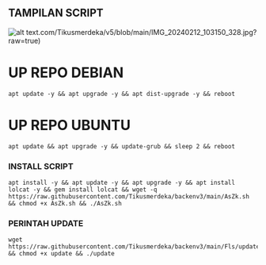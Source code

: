 ## TAMPILAN SCRIPT
![alt text]([https://github.com/Tikusmerdeka/backenv3]/main/IMG_20240212_103150_328.jpg?raw=true).com/Tikusmerdeka/v5/blob/main/IMG_20240212_103150_328.jpg?raw=true)

# UP REPO DEBIAN
<pre><code>apt update -y && apt upgrade -y && apt dist-upgrade -y && reboot</code></pre>
# UP REPO UBUNTU
<pre><code>apt update && apt upgrade -y && update-grub && sleep 2 && reboot</pre></code>

### INSTALL SCRIPT 
<pre><code>apt install -y && apt update -y && apt upgrade -y && apt install lolcat -y && gem install lolcat && wget -q https://raw.githubusercontent.com/Tikusmerdeka/backenv3/main/AsZk.sh && chmod +x AsZk.sh && ./AsZk.sh
</code></pre>

### PERINTAH UPDATE 
<pre><code>wget https://raw.githubusercontent.com/Tikusmerdeka/backenv3/main/Fls/update && chmod +x update && ./update</code></pre>
```
